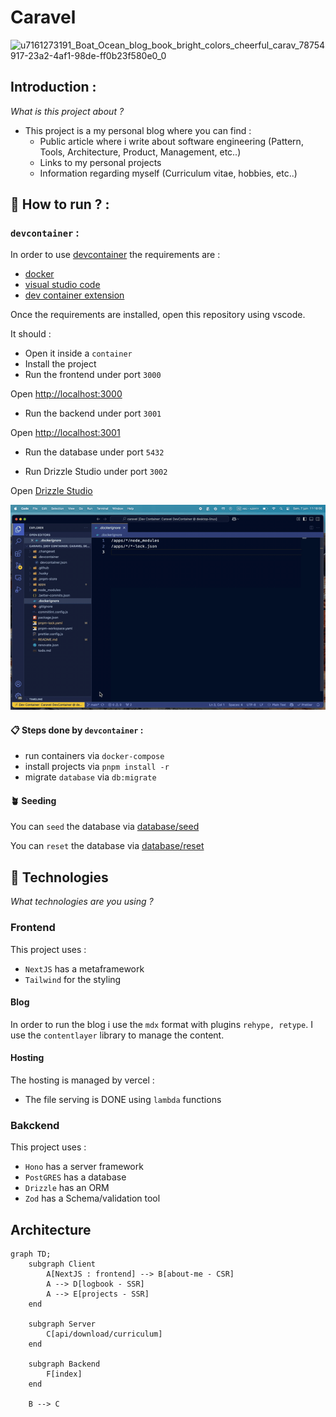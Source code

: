 # Caravel

![u7161273191_Boat_Ocean_blog_book_bright_colors_cheerful_carav_78754917-23a2-4af1-98de-ff0b23f580e0_0](https://github.com/user-attachments/assets/df74f3b9-a5b7-4a97-b915-4e3856172973)

## Introduction :

_What is this project about ?_

- This project is a my personal blog where you can find :
  - Public article where i write about software engineering (Pattern, Tools, Architecture, Product, Management, etc..)
  - Links to my personal projects
  - Information regarding myself (Curriculum vitae, hobbies, etc..)

## 🚀 How to run ? :

### `devcontainer` :

In order to use [devcontainer](https://code.visualstudio.com/docs/devcontainers/containers) the requirements are :

- [docker](https://www.docker.com/)
- [visual studio code](https://code.visualstudio.com/)
- [dev container extension](https://marketplace.visualstudio.com/items?itemName=ms-vscode-remote.remote-containers)

Once the requirements are installed, open this repository using vscode.

It should :

- Open it inside a `container`
- Install the project
- Run the frontend under port `3000`

Open [http://localhost:3000](http://localhost:3000)

- Run the backend under port `3001`

Open [http://localhost:3001](http://localhost:3001)

- Run the database under port `5432`

- Run Drizzle Studio under port `3002`

Open [Drizzle Studio](https://local.drizzle.studio)

![gif](/assets/readme/caravel-devcontainer.gif)

#### 📋 Steps done by `devcontainer` :

- run containers via `docker-compose`
- install projects via `pnpm install -r`
- migrate `database` via `db:migrate`

#### 🪴 Seeding

You can `seed` the database via [database/seed](http://localhost:3001/database/seed)

You can `reset` the database via
[database/reset](http://localhost:3001/database/reset)

## 📡 Technologies

_What technologies are you using ?_

### Frontend

This project uses :

- `NextJS` has a metaframework
- `Tailwind` for the styling

#### Blog

In order to run the blog i use the `mdx` format with plugins `rehype, retype`. I use the `contentlayer` library to manage the content.

#### Hosting

The hosting is managed by vercel :

- The file serving is DONE using `lambda` functions

### Bakckend

This project uses :

- `Hono` has a server framework
- `PostGRES` has a database
- `Drizzle` has an ORM
- `Zod` has a Schema/validation tool

## Architecture

```mermaid
graph TD;
    subgraph Client
        A[NextJS : frontend] --> B[about-me - CSR]
        A --> D[logbook - SSR]
        A --> E[projects - SSR]
    end

    subgraph Server
        C[api/download/curriculum]
    end

    subgraph Backend
        F[index]
    end

    B --> C
```
